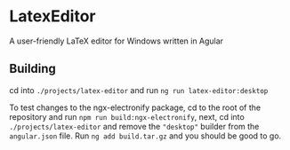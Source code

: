 # LatexEditor

A user-friendly LaTeX editor for Windows written in Agular

## Building

cd into `./projects/latex-editor` and run `ng run latex-editor:desktop`

To test changes to the ngx-electronify package, cd to the root of the repository and run `npm run build:ngx-electronify`, next, cd into `./projects/latex-editor` and remove the `"desktop"` builder from the `angular.json` file. Run `ng add build.tar.gz` and you should be good to go.
